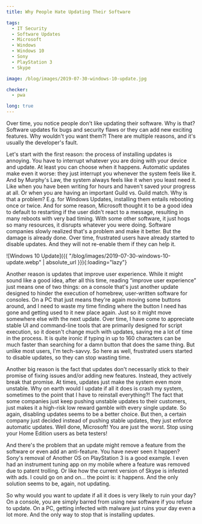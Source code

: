 ```yaml
---
title: Why People Hate Updating Their Software

tags:
  - IT Security
  - Software Updates
  - Microsoft
  - Windows
  - Windows 10
  - Sony
  - PlayStation 3
  - Skype

image: /blog/images/2019-07-30-windows-10-update.jpg

checker:
  - pwa

long: true
---
```


Over time, you notice people don't like updating their software.
Why is that?
Software updates fix bugs and security flaws or they can add new exciting features.
Why wouldn't you want them?!
There are multiple reasons, and it's usually the developer's fault.
<!--more-->

Let's start with the first reason: the process of installing updates is annoying.
You have to interrupt whatever you are doing with your device and update.
At least you can choose when it happens.
Automatic updates make even it worse: they just interrupt you whenever the system feels like it.
And by Murphy's Law, the system always feels like it when you least need it.
Like when you have been writing for hours and haven't saved your progress at all.
Or when you are having an important Guild vs. Guild match.
Why is that a problem?
E.g. for Windows Updates, installing them entails rebooting once or twice.
And for some reason, Microsoft thought it to be a good idea to default to restarting if the user didn't react to a message, resulting in many reboots with very bad timing.
With some other software, it just hogs so many resources, it disrupts whatever you were doing.
Software companies slowly realized that's a problem and make it better.
But the damage is already done.
Over time, frustrated users have already started to disable updates.
And they will not re-enable them if they can help it.

![Windows 10 Update]({{ "/blog/images/2019-07-30-windows-10-update.webp" | absolute_url }}){:loading="lazy"}

Another reason is updates that improve user experience.
While it might sound like a good idea, after all this time, reading “improve user experience” just means one of two things: on a console that's just another update designed to hinder the execution of homebrew, user-written software for consoles.
On a PC that just means they're again moving some buttons around, and I need to waste my time finding where the button I need has gone and getting used to it new place again.
Just so it might move somewhere else with the next update.
Over time, I have come to appreciate stable UI and command-line tools that are primarily designed for script execution, so it doesn't change much with updates, saving me a lot of time in the process.
It is quite ironic if typing in up to 160 characters can be much faster than searching for a damn button that does the same thing.
But unlike most users, I'm tech-savvy.
So here as well, frustrated users started to disable updates, so they can stop wasting time.

Another big reason is the fact that updates don't necessarily stick to their promise of fixing issues and/or adding new features.
Instead, they actively break that promise.
At times, updates just make the system even more unstable.
Why on earth would I update if all it does is crash my system, sometimes to the point that I have to reinstall everything?! 
The fact that some companies just keep pushing unstable updates to their customers, just makes it a high-risk low reward gamble with every single update.
So again, disabling updates seems to be a better choice.
But then, a certain company just decided instead of pushing stable updates, they just enforce automatic updates.
Well done, Microsoft!
You are just the worst.
Stop using your Home Edition users as beta testers!

And there's the problem that an update might remove a feature from the software or even add an anti-feature.
You have never seen it happen?
Sony's removal of Another OS on PlayStation 3 is a good example.
I even had an instrument tuning app on my mobile where a feature was removed due to patent trolling.
Or like how the current version of Skype is infested with ads.
I could go on and on… the point is: it happens.
And the only solution seems to be, again, not updating.

So why would you want to update if all it does is very likely to ruin your day?
On a console, you are simply barred from using new software if you refuse to update.
On a PC, getting infected with malware just ruins your day even a lot more.
And the only way to stop that is installing updates.
